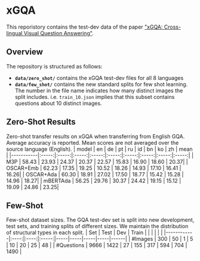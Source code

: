 # xGQA
This reporistory contains the test-dev data of the paper ["xGQA: Cross-lingual Visual Question Answering"](https://arxiv.org/).

## Overview
The repository is structured as follows:
- **`data/zero_shot/`** contains the xGQA test-dev files for all 8 languages
- **`data/few_shot/`** contains the new standard splits for few shot learning. The number in the file name indicates how many distinct images the split includes. i.e. `train_10.json` implies that this subset contains questions about 10 distinct images.

## Zero-Shot Results
Zero-shot transfer results on xGQA when transferring from English GQA. Average accuracy is reported. Mean scores are not averaged over
the source language (English).
| model     | en    | de    | pt    | ru    | id    | bn    | ko    | zh    | mean |
|-----------|:-----:|:-----:|:-----:|:-----:|:-----:|:-----:|:-----:|:-----:|:-----:|
| M3P       | 58.43 | 23.93 | 24.37 | 20.37 | 22.57 | 15.83 | 16.90 | 18.60 | 20.37|
| OSCAR+Emb | 62.23 | 17.35 | 19.25 | 10.52 | 18.26 | 14.93 | 17.10 | 16.41 | 16.26|
| OSCAR+Ada | 60.30 | 18.91 | 27.02 | 17.50 | 18.77 | 15.42 | 15.28 | 14.96 | 18.27|
| mBERTAda  | 56.25 | 29.76 | 30.37 | 24.42 | 19.15 | 15.12 | 19.09 | 24.86 | 23.25|

## Few-Shot
Few-shot dataset sizes. The GQA test-dev set is split into new development, test sets, and training splits of different sizes. We maintain the distribution of structural types in each split.
| Set        | Test |  Dev | Train |     |     |     |     |      |
|------------|:----:|:----:|:-----:|-----|-----|-----|-----|------|
| #Images    |  300 |   50 |     1 |  5  |  10 |  20 |  25 |   48 |
| #Questions | 9666 | 1422 |    27 | 155 | 317 | 594 | 704 | 1490 |

